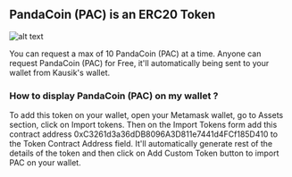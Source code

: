 ## PandaCoin (PAC) is an ERC20 Token

![alt text](https://iili.io/H89Ny0u.png)

You can request a max of 10 PandaCoin (PAC) at a time.
Anyone can request PandaCoin (PAC) for Free, it'll automatically being sent to your wallet from Kausik's wallet.

### How to display PandaCoin (PAC) on my wallet ?

To add this token on your wallet, open your Metamask wallet, go to Assets section, click on Import tokens. Then on the Import Tokens form add this contract address 0xC3261d3a36dDB8096A3D811e7441d4FCf185D410 to the Token Contract Address field. It'll automatically generate rest of the details of the token and then click on Add Custom Token button to import PAC on your wallet.
